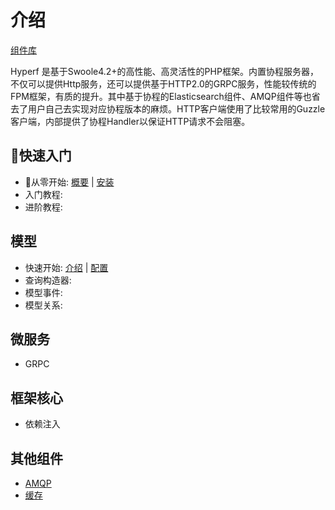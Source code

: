 # 介绍

[组件库](https://github.com/hyperf-cloud/hyperf)

Hyperf 是基于Swoole4.2+的高性能、高灵活性的PHP框架。内置协程服务器，不仅可以提供Http服务，还可以提供基于HTTP2.0的GRPC服务，性能较传统的FPM框架，有质的提升。其中基于协程的Elasticsearch组件、AMQP组件等也省去了用户自己去实现对应协程版本的麻烦。HTTP客户端使用了比较常用的Guzzle客户端，内部提供了协程Handler以保证HTTP请求不会阻塞。

## 快速入门

- 从零开始: [概要](zh/quick_start/overview.md) | [安装](zh/quick_start/install.md)
- 入门教程: 
- 进阶教程: 

## 模型

- 快速开始: [介绍](zh/model/intro.md) | [配置](zh/model/config.md)
- 查询构造器:
- 模型事件:
- 模型关系:


## 微服务

- GRPC

## 框架核心

- 依赖注入

## 其他组件

- [AMQP](amqp.md)
- [缓存](cache.md)